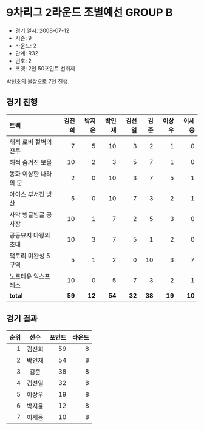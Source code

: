 # 9차리그 2라운드 조별예선 GROUP B

- 경기 일시: 2008-07-12
- 시즌: 9
- 라운드: 2
- 단계: R32
- 번호: 2
- 포맷: 2인 50포인트 선취제



박현호의 불참으로 7인 진행.

## 경기 진행

| 트랙 | 김진희 | 박지윤 | 박인재 | 김선일 | 김준 | 이상우 | 이세웅 |
|:---|---:|---:|---:|---:|---:|---:|---:|
| 해적 로비 절벽의 전투 | 7 | 5 | 10 | 3 | 2 | 1 | 0 |
| 해적 숨겨진 보물 | 10 | 2 | 3 | 5 | 7 | 1 | 0 |
| 동화 이상한 나라의 문 | 2 | 0 | 10 | 3 | 7 | 5 | 1 |
| 아이스 부서진 빙산 | 5 | 0 | 10 | 7 | 3 | 2 | 1 |
| 사막 빙글빙글 공사장 | 10 | 1 | 7 | 2 | 5 | 3 | 0 |
| 공동묘지 마왕의 초대 | 10 | 3 | 7 | 5 | 1 | 2 | 0 |
| 팩토리 미완성 5구역 | 5 | 1 | 2 | 0 | 10 | 3 | 7 |
| 노르테유 익스프레스 | 10 | 0 | 5 | 7 | 3 | 2 | 1 |
| __total__ | __59__ | __12__ | __54__ | __32__ | __38__ | __19__ | __10__ |




## 경기 결과

| 순위 | 선수 | 포인트 | 라운드 |
|---:|:---:|---:|---:|
| 1 | 김진희 | 59 | 8 |
| 2 | 박인재 | 54 | 8 |
| 3 | 김준 | 38 | 8 |
| 4 | 김선일 | 32 | 8 |
| 5 | 이상우 | 19 | 8 |
| 6 | 박지윤 | 12 | 8 |
| 7 | 이세웅 | 10 | 8 |


